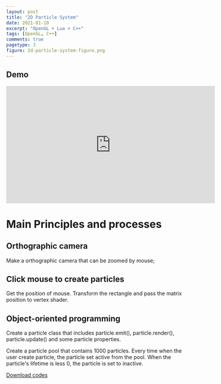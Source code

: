 ```yaml
---
layout: post
title: "2D Particle System"
date: 2021-01-10
excerpt: "OpenGL + Lua + C++"
tags: [OpenGL, C++]
comments: true
pagetype: 3
figure: 2d-particle-system-figure.png
---
```


## Demo
<iframe width="560" height="315" src="https://www.youtube.com/embed/J-SP_gg1kiw" frameborder="0" allow="accelerometer; autoplay; encrypted-media; gyroscope; picture-in-picture" allowfullscreen></iframe>

# Main Principles and processes

## Orthographic camera

Make a orthographic camera that can be zoomed by mouse;

## Click mouse to create particles

Get the position of mouse. Transform the rectangle and pass the matrix position to vertex shader. 

## Object-oriented programming

Create a particle class that includes particle.emit(), particle.render(), particle.update() and some particle properties.

Create a particle pool that contains 1000 particles. Every time when the user create particle, the particle set active from the pool. When the particle's lifetime is less 0, the particle is set to inactive.

<div markdown="0"><a href="https://github.com/MuruC/ParticleSystem" class="btn btn-info">Download codes</a></div>